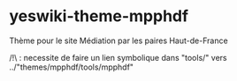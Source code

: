 # yeswiki-theme-mpphdf
Thème pour le site Médiation par les paires Haut-de-France

/!\ : necessite de faire un lien symbolique dans "tools/" vers ../"themes/mpphdf/tools/mpphdf"
